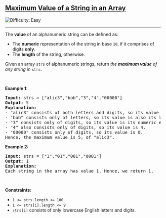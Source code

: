 <h2><a href="https://leetcode.com/problems/maximum-value-of-a-string-in-an-array/description/">Maximum Value of a String in an Array</a></h2> <img src='https://img.shields.io/badge/Difficulty-Easy-brightgreen' alt='Difficulty: Easy' /><hr>

<div class="elfjS" data-track-load="description_content"><p>The <strong>value</strong> of an alphanumeric string can be defined as:</p>

<ul>
	<li>The <strong>numeric</strong> representation of the string in base <code>10</code>, if it comprises of digits <strong>only</strong>.</li>
	<li>The <strong>length</strong> of the string, otherwise.</li>
</ul>

<p>Given an array <code>strs</code> of alphanumeric strings, return <em>the <strong>maximum value</strong> of any string in </em><code>strs</code>.</p>

<p>&nbsp;</p>
<p><strong class="example">Example 1:</strong></p>

<pre><strong>Input:</strong> strs = ["alic3","bob","3","4","00000"]
<strong>Output:</strong> 5
<strong>Explanation:</strong> 
- "alic3" consists of both letters and digits, so its value is its length, i.e. 5.
- "bob" consists only of letters, so its value is also its length, i.e. 3.
- "3" consists only of digits, so its value is its numeric equivalent, i.e. 3.
- "4" also consists only of digits, so its value is 4.
- "00000" consists only of digits, so its value is 0.
Hence, the maximum value is 5, of "alic3".
</pre>

<p><strong class="example">Example 2:</strong></p>

<pre><strong>Input:</strong> strs = ["1","01","001","0001"]
<strong>Output:</strong> 1
<strong>Explanation:</strong> 
Each string in the array has value 1. Hence, we return 1.
</pre>

<p>&nbsp;</p>
<p><strong>Constraints:</strong></p>

<ul>
	<li><code>1 &lt;= strs.length &lt;= 100</code></li>
	<li><code>1 &lt;= strs[i].length &lt;= 9</code></li>
	<li><code>strs[i]</code> consists of only lowercase English letters and digits.</li>
</ul>
</div>
